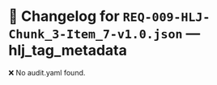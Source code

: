 # 📝 Changelog for `REQ-009-HLJ-Chunk_3-Item_7-v1.0.json` — **hlj_tag_metadata**

❌ No audit.yaml found.
